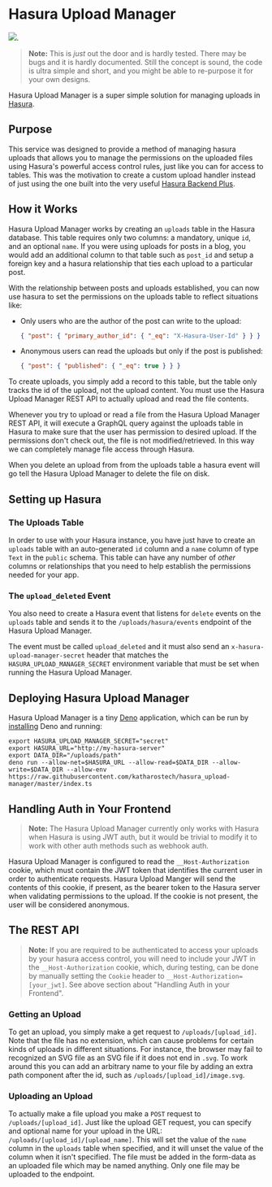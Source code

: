# Hasura Upload Manager

[![](https://tokei.rs/b1/github/XAMPPRocky/tokei)](https://github.com/katharostech/hasura_upload-manager).

> **Note:** This is _just_ out the door and is hardly tested. There may be bugs and it is hardly documented. Still the concept is sound, the code is ultra simple and short, and you might be able to re-purpose it for your own designs.

Hasura Upload Manager is a super simple solution for managing uploads in [Hasura].

[hasura]: https://hasura.io

## Purpose

This service was designed to provide a method of managing hasura uploads that allows you to manage the permissions on the uploaded files using Hasura's powerful access control rules, just like you can for access to tables. This was the motivation to create a custom upload handler instead of just using the one built into the very useful [Hasura Backend Plus][hbp].

[hbp]: https://github.com/nhost/hasura-backend-plus

## How it Works

Hasura Upload Manager works by creating an `uploads` table in the Hasura database. This table requires only two columns: a mandatory, unique `id`, and an optional `name`. If you were using uploads for posts in a blog, you would add an additional column to that table such as `post_id` and setup a foreign key and a hasura relationship that ties each upload to a particular post.

With the relationship between posts and uploads established, you can now use hasura to set the permissions on the uploads table to reflect situations like:

- Only users who are the author of the post can write to the upload:
  ```json
  { "post": { "primary_author_id": { "_eq": "X-Hasura-User-Id" } } }
  ```
- Anonymous users can read the uploads but only if the post is published:
  ```json
  { "post": { "published": { "_eq": true } } }
  ```

To create uploads, you simply add a record to this table, but the table only tracks the id of the upload, not the upload content. You must use the Hasura Upload Manager REST API to actually upload and read the file contents.

Whenever you try to upload or read a file from the Hasura Upload Manager REST API, it will execute a GraphQL query against the uploads table in Hasura to make sure that the user has permission to desired upload. If the permissions don't check out, the file is not modified/retrieved. In this way we can completely manage file access through Hasura.

When you delete an upload from from the uploads table a hasura event will go tell the Hasura Upload Manager to delete the file on disk.

## Setting up Hasura

### The Uploads Table

In order to use with your Hasura instance, you have just have to create an `uploads` table with an auto-generated `id` column and a `name` column of type `Text` in the `public` schema. This table can have any number of _other_ columns or relationships that you need to help establish the permissions needed for your app.

### The `upload_deleted` Event

You also need to create a Hasura event that listens for `delete` events on the `uploads` table and sends it to the `/uploads/hasura/events` endpoint of the Hasura Upload Manager.

The event must be called `upload_deleted` and it must also send an `x-hasura-upload-manager-secret` header that matches the `HASURA_UPLOAD_MANAGER_SECRET` environment variable that must be set when running the Hasura Upload Manager.

## Deploying Hasura Upload Manager

Hasura Upload Manager is a tiny [Deno] application, which can be run by [installing][deno_inst] Deno and running:

    export HASURA_UPLOAD_MANAGER_SECRET="secret"
    export HASURA_URL="http://my-hasura-server"
    export DATA_DIR="/uploads/path"
    deno run --allow-net=$HASURA_URL --allow-read=$DATA_DIR --allow-write=$DATA_DIR --allow-env https://raw.githubusercontent.com/katharostech/hasura_upload-manager/master/index.ts

[deno]: https://deno.land
[deno_inst]: https://deno.land/#installation

## Handling Auth in Your Frontend

> **Note:** The Hasura Upload Manager currently only works with Hasura when Hasura is using JWT auth, but it would be trivial to modify it to work with other auth methods such as webhook auth.

Hasura Upload Manager is configured to read the `__Host-Authorization` cookie, which must contain the JWT token that identifies the current user in order to authenticate requests. Hasura Upload Manger will send the contents of this cookie, if present, as the bearer token to the Hasura server when validating permissions to the upload. If the cookie is not present, the user will be considered anonymous.

## The REST API

> **Note:** If you are required to be authenticated to access your uploads by your hasura access control, you will need to include your JWT in the `__Host-Authorization` cookie, which, during testing, can be done by manually setting the `Cookie` header to `__Host-Authorization=[your_jwt]`. See above section about "Handling Auth in your Frontend".

### Getting an Upload

To get an upload, you simply make a get request to `/uploads/[upload_id]`. Note that the file has no extension, which can cause problems for certain kinds of uploads in different situations. For instance, the browser may fail to recognized an SVG file as an SVG file if it does not end in `.svg`. To work around this you can add an arbitrary name to your file by adding an extra path component after the id, such as `/uploads/[upload_id]/image.svg`.

### Uploading an Upload

To actually make a file upload you make a `POST` request to `/uploads/[upload_id]`. Just like the upload GET request, you can specify and optional name for your upload in the URL: `/uploads/[upload_id]/[upload_name]`. This will set the value of the `name` column in the `uploads` table when specified, and it will unset the value of the column when it isn't specified. The file must be added in the form-data as an uploaded file which may be named anything. Only one file may be uploaded to the endpoint.
